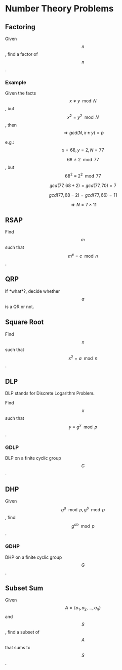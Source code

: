 # Number Theory Problems

## Factoring

Given $$n$$, find a factor of $$n$$.

### Example

Given the facts$$x\neq y\mod N$$, but $$x^2=y^2\mod N$$, then $$\Rightarrow gcd(N,x\pm y)=p$$

e.g.: $$x=68,y=2,N=77$$

$$68\neq2\mod77$$, but $$68^2\equiv 2^2\mod 77$$

$$gcd(77,68+2)=gcd(77,70)=7$$

$$gcd(77,68-2)=gcd(77,66)=11$$

$$\Rightarrow N=7\times 11$$

## RSAP

Find $$m$$such that $$m^e=c\mod n$$.

## QRP

If \*what\*?, decide whether $$a$$is a QR or not.

## Square Root

Find $$x$$ such that $$x^2=a\mod n$$.

## DLP

DLP stands for Discrete Logarithm Problem.

Find $$x$$such that $$y\equiv g^x\mod p$$.

### GDLP

DLP on a finite cyclic group $$G$$.

## DHP

Given $$g^a\mod p, g^b\mod p$$, find $$g^{ab}\mod p$$.

### GDHP

DHP on a finite cyclic group $$G$$.

## Subset Sum

Given $$A=\{a_1,a_2,\dots, a_n\}$$and $$S$$, find a subset of $$A$$that sums to$$S$$.




